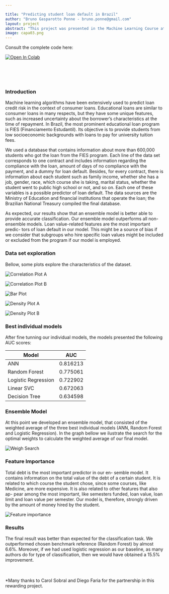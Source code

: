 ```yaml
---

title: "Predicting student loan default in Brazil"
author: "Bruno Gasparotto Ponne - bruno.ponne@gmail.com"
layout: project
abstract: "This project was presented in the Machine Learning Course at the Hertie School in 2021, tutored by Professor Slava Jankin and Hannah Bechara. It was developed in partnership with two other students*. Our goal was to employ machine learning algorithms to predict loan default probabilities in the context of a Brazilian student loan program called FIES. We employed 5 methods: logistic regression, decision tree, random forest, linear support vector classification, artificial neural networks - ANN, and an ensemble model. The ensemble model achieved the highest area under the curve (AUC) scores. We also discussed the ethical, social, and economic implications of the results obtained."
image: capa03.png
---
```


Consult the complete code here:

<div id = "colab"><a href="https://colab.research.google.com/github/cbsobral/ml-fies/blob/main/Module00_LoadingData.ipynb"><img id = "colab" src="https://colab.research.google.com/assets/colab-badge.svg" alt="Open In Colab"/></a></div><br><br><br><br>

### Introduction

Machine learning algorithms have been extensively used to predict loan credit risk in the context of consumer loans. Educational loans are similar to consumer loans in many respects, but they have some unique features, such as increased uncertainty about the borrower’s characteristics at the time of repayment. In Brazil, the most prominent educational loan program is FIES (Financiamento Estudantil). Its objective is to provide students from low socioeconomic backgrounds with loans to pay for university tuition fees.

We used a database that contains information about more than 600,000 students who got the loan from the FIES program.  Each line of the data set corresponds to one contract and includes information regarding the compliance with the loan, amount of days of no compliance with the payment, and a dummy for loan default. Besides, for every contract, there is information about each student such as family income, whether she has a job, gender, race, which course she is taking, marital status, whether the student went to public high school or not, and so on. Each one of these variables is a possible predictor of loan default. The data sources are the Ministry of Education and financial institutions that operate the loan; the Brazilian National Treasury compiled the final database.


As expected, our results show that an ensemble model is better able to provide accurate classification. Our ensemble model outperforms all non-ensemble models. Loan value-related features are the most important predic- tors of loan default in our model. This might be a source of bias if we consider that subgroups who hire specific loan values might be included or excluded from the program if our model is employed.

### Data set exploration

Bellow, some plots explore the characteristics of the dataset.

![Correlation Plot A](/assets/output_32_0.png)

![Correlation Plot B](/assets/output_33_0.png)

![Bar Plot](/assets/output_41_1.png)

![Density Plot A](/assets/output_44_0.png)

![Density Plot B](/assets/output_46_1.png)

### Best individual models

After fine tunning our individual models, the models presented the following AUC scores:


<table>
  <thead>
    <tr>
      <th>Model</th>
      <th>AUC</th>
    </tr>
  </thead>
  <tbody>
    <tr>
      <td>ANN</td>
      <td>0.816213</td>
    </tr>
    <tr>
      <td>Random Forest</td>
      <td>0.775061</td>
    </tr>
    <tr>
      <td>Logistic Regression</td>
      <td>0.722902</td>
    </tr>
    <tr>
      <td>Linear SVC</td>
      <td>0.672063</td>
    </tr>
    <tr>
      <td>Decision Tree</td>
      <td>0.634598</td>
    </tr>
  </tbody>
</table>


### Ensemble Model

At this point we developed an ensemble model, that consisted of the weighted average of the three best individual models (ANN, Random Forest and Logistic Regression). In the graph bellow we ilustrate the search for the optimal weights to calculate the weighted average of our final model.

![Weigh Search](/assets/output_38_1.png)

### Feature Importance

Total debt is the most important predictor in our en- semble model. It contains information on the total value of the debt of a certain student. It is related to which course the student chose, since some courses, like Medicine, are more expensive. It is also related to other features that also ap- pear among the most important, like semesters funded, loan value, loan limit and loan value per semester. Our model is, therefore, strongly driven by the amount of money hired by the student.

![Feature importance](/assets/output_49_1.png)


### Results

The final result was better than expected for the classification task. We outperformed chosen benchmark reference (Random Forest) by almost 6.6%. Moreover, if we had used logistic regression as our baseline, as many authors do for type of classification, then we would have obtained a 15.5% improvement.<br><br><br>

*Many thanks to Carol Sobral and Diego Faria for the partnership in this rewarding project.

